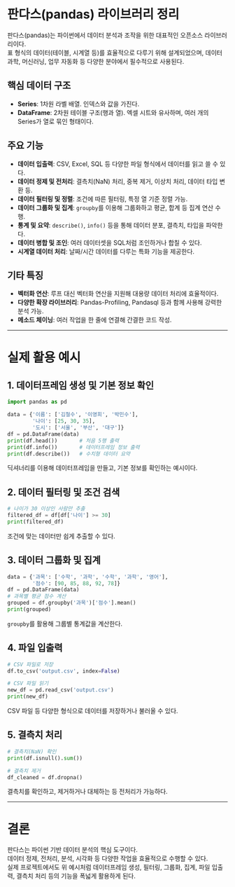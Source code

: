 # 판다스(pandas) 라이브러리 정리

판다스(pandas)는 파이썬에서 데이터 분석과 조작을 위한 대표적인 오픈소스 라이브러리이다.  
표 형식의 데이터(테이블, 시계열 등)를 효율적으로 다루기 위해 설계되었으며, 데이터 과학, 머신러닝, 업무 자동화 등 다양한 분야에서 필수적으로 사용된다.

## 핵심 데이터 구조

- **Series**: 1차원 라벨 배열. 인덱스와 값을 가진다.
- **DataFrame**: 2차원 테이블 구조(행과 열). 엑셀 시트와 유사하며, 여러 개의 Series가 열로 묶인 형태이다.

## 주요 기능

- **데이터 입출력**: CSV, Excel, SQL 등 다양한 파일 형식에서 데이터를 읽고 쓸 수 있다.
- **데이터 정제 및 전처리**: 결측치(NaN) 처리, 중복 제거, 이상치 처리, 데이터 타입 변환 등.
- **데이터 필터링 및 정렬**: 조건에 따른 필터링, 특정 열 기준 정렬 가능.
- **데이터 그룹화 및 집계**: `groupby`를 이용해 그룹화하고 평균, 합계 등 집계 연산 수행.
- **통계 및 요약**: `describe()`, `info()` 등을 통해 데이터 분포, 결측치, 타입을 파악한다.
- **데이터 병합 및 조인**: 여러 데이터셋을 SQL처럼 조인하거나 합칠 수 있다.
- **시계열 데이터 처리**: 날짜/시간 데이터를 다루는 특화 기능을 제공한다.

## 기타 특징

- **벡터화 연산**: 루프 대신 벡터화 연산을 지원해 대용량 데이터 처리에 효율적이다.
- **다양한 확장 라이브러리**: Pandas-Profiling, Pandasql 등과 함께 사용해 강력한 분석 가능.
- **메소드 체이닝**: 여러 작업을 한 줄에 연결해 간결한 코드 작성.

---

# 실제 활용 예시

## 1. 데이터프레임 생성 및 기본 정보 확인

```python
import pandas as pd

data = {'이름': ['김철수', '이영희', '박민수'],
        '나이': [25, 30, 35],
        '도시': ['서울', '부산', '대구']}
df = pd.DataFrame(data)
print(df.head())       # 처음 5행 출력
print(df.info())       # 데이터프레임 정보 출력
print(df.describe())   # 수치형 데이터 요약
```

딕셔너리를 이용해 데이터프레임을 만들고, 기본 정보를 확인하는 예시이다.

## 2. 데이터 필터링 및 조건 검색

```python
# 나이가 30 이상인 사람만 추출
filtered_df = df[df['나이'] >= 30]
print(filtered_df)
```

조건에 맞는 데이터만 쉽게 추출할 수 있다.

## 3. 데이터 그룹화 및 집계

```python
data = {'과목': ['수학', '과학', '수학', '과학', '영어'],
        '점수': [90, 85, 88, 92, 78]}
df = pd.DataFrame(data)
# 과목별 평균 점수 계산
grouped = df.groupby('과목')['점수'].mean()
print(grouped)
```

`groupby`를 활용해 그룹별 통계값을 계산한다.

## 4. 파일 입출력

```python
# CSV 파일로 저장
df.to_csv('output.csv', index=False)

# CSV 파일 읽기
new_df = pd.read_csv('output.csv')
print(new_df)
```

CSV 파일 등 다양한 형식으로 데이터를 저장하거나 불러올 수 있다.

## 5. 결측치 처리

```python
# 결측치(NaN) 확인
print(df.isnull().sum())

# 결측치 제거
df_cleaned = df.dropna()
```

결측치를 확인하고, 제거하거나 대체하는 등 전처리가 가능하다.

---

# 결론

판다스는 파이썬 기반 데이터 분석의 핵심 도구이다.  
데이터 정제, 전처리, 분석, 시각화 등 다양한 작업을 효율적으로 수행할 수 있다.  
실제 프로젝트에서도 위 예시처럼 데이터프레임 생성, 필터링, 그룹화, 집계, 파일 입출력, 결측치 처리 등의 기능을 폭넓게 활용하게 된다.
